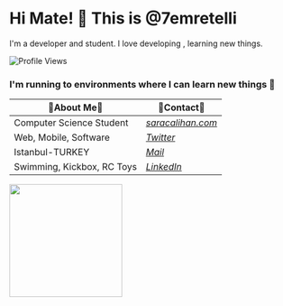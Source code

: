 # Hi Mate! 👋 This is @7emretelli

I'm a developer and student. I love developing , learning new things.

![Profile Views](https://komarev.com/ghpvc/?username=7emretelli)

### I'm running to environments where I can learn new things 🤟
| 🤠About Me🤠 | 🔗Contact🔗 |
| ----------- | ----------- |
| Computer Science Student |[_saracalihan.com_](http://www.saracalihan.com/ "My Website")|
| Web, Mobile, Software | [_Twitter_](https://twitter.com/saracaIihan "@saracaIihan it's Upper 'i' not lower 'L' :)")|
| Istanbul-TURKEY| [_Mail_](mailto:ismailemre.telli@std.yeditepe.edu.tr "Mail me!")  |
|Swimming, Kickbox, RC Toys| [_LinkedIn_](https://www.linkedin.com/in/emre-telli/  "Emre TELLI")|



<img height="200px" src="https://media.giphy.com/media/FxvwjCXc6CSrK/source.gif" />
